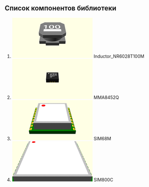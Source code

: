 ## Список компонентов библиотеки

1. ![Inductor_NR6028T100M](images/Inductor_NR6028T100M.gif) Inductor_NR6028T100M
1. ![MMA8452Q](images/MMA8452Q.gif) MMA8452Q
1. ![SIM68M](images/SIM68M.gif) SIM68M
1. ![SIM800C](images/SIM800C.gif) SIM800C
